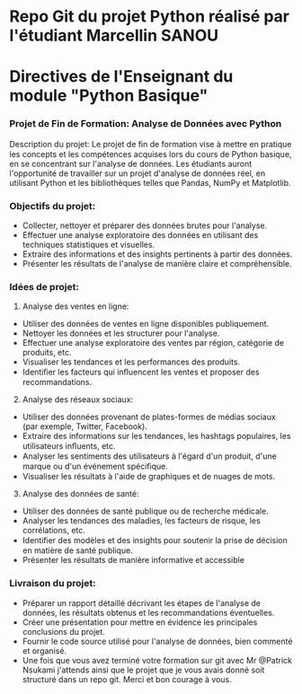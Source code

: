 # Repo Git du projet Python réalisé par l'étudiant Marcellin SANOU
# Directives de l'Enseignant du module "Python Basique"
### Projet de Fin de Formation: Analyse de Données avec Python
Description du projet:
Le projet de ﬁn de formation vise à mettre en pratique les concepts et les compétences acquises
lors du cours de Python basique, en se concentrant sur l'analyse de données. Les étudiants auront
l'opportunité de travailler sur un projet d'analyse de données réel, en utilisant Python et les
bibliothèques telles que Pandas, NumPy et Matplotlib.


### Objectifs du projet:
- Collecter, nettoyer et préparer des données brutes pour l'analyse.
- Effectuer une analyse exploratoire des données en utilisant des techniques statistiques et visuelles.
- Extraire des informations et des insights pertinents à partir des données.
- Présenter les résultats de l'analyse de manière claire et compréhensible.


### Idées de projet:
1. Analyse des ventes en ligne:
- Utiliser des données de ventes en ligne disponibles publiquement.
- Nettoyer les données et les structurer pour l'analyse.
- Effectuer une analyse exploratoire des ventes par région, catégorie de produits, etc.
- Visualiser les tendances et les performances des produits.
- Identiﬁer les facteurs qui inﬂuencent les ventes et proposer des recommandations.

2. Analyse des réseaux sociaux:
- Utiliser des données provenant de plates-formes de médias sociaux (par exemple, Twitter, Facebook).
- Extraire des informations sur les tendances, les hashtags populaires, les utilisateurs inﬂuents, etc.
- Analyser les sentiments des utilisateurs à l'égard d'un produit, d'une marque ou d'un événement spéciﬁque.
- Visualiser les résultats à l'aide de graphiques et de nuages de mots.

3. Analyse des données de santé:
- Utiliser des données de santé publique ou de recherche médicale.
- Analyser les tendances des maladies, les facteurs de risque, les corrélations, etc.
- Identiﬁer des modèles et des insights pour soutenir la prise de décision en matière de santé publique.
- Présenter les résultats de manière informative et accessible

### Livraison du projet:
- Préparer un rapport détaillé décrivant les étapes de l'analyse de données, les résultats obtenus et les recommandations éventuelles.
- Créer une présentation pour mettre en évidence les principales conclusions du projet.
- Fournir le code source utilisé pour l'analyse de données, bien commenté et organisé.
- Une fois que vous avez terminé votre formation sur git avec Mr @Patrick Nsukami j'attends ainsi que le projet que je vous avais donné soit structuré dans un repo git. Merci et bon courage à vous.
